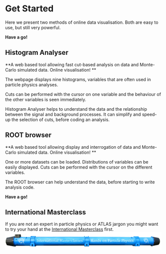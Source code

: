 
# Get Started

Here we present two methods of online data visualisation.  Both are easy to use, but still very powerful.  

**Have a go!**


## Histogram Analyser

**A web based tool allowing fast cut-based analysis on data and Monte-Carlo simulated data.  Online visualisation!
**

The webpage displays nine histograms, variables that are often used in particle physics analyses.  

Cuts can be performed with the cursor on one variable and the behaviour of the other variables is seen immediately.  

Histogram Analyser helps to understand the data and the relationship between the signal and background processes. It can simplify and speed-up the selection of cuts, before coding an analysis.


## ROOT browser

**A web based tool allowing display and interrogation of data and Monte-Carlo simulated data. Online visualisation!
**

One or more datasets can be loaded.  Distributions of variables can be easily displayed.
Cuts can be performed with the cursor on the different variables. 

The ROOT browser can help understand the data, before starting to write analysis code.

**Have a go!**


## International Masterclass

If you are not an expert in particle physics or ATLAS jargon you might want to try your hand at the [International Masterclass](http://atlas.physicsmasterclasses.org/en/index.htm) first.
![](pictures/IntMasterclasses.png)

